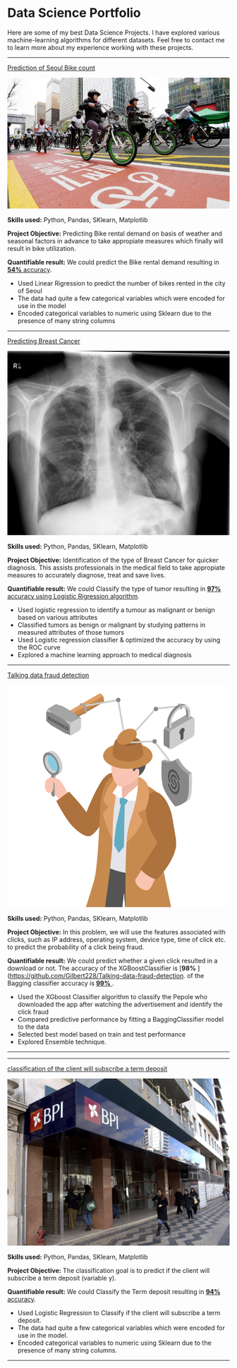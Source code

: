 # Data Science Portfolio

Here are some of my best Data Science Projects. I have explored various machine-learning algorithms for different datasets. Feel free to contact me to learn more about my experience working with these projects.

---

[Prediction of Seoul Bike count](https://github.com/Gilbert228/Prediction-of-Seoul-Bike-count-)

<img src="images/seoul-bikes.jpeg?raw=true"/>

**Skills used:** Python, Pandas, SKlearn, Matplotlib

**Project Objective:** Predicting Bike rental demand on basis of weather and seasonal factors in advance to take appropiate measures which finally will result in bike utilization.

**Quantifiable result:** We could predict the Bike rental demand resulting in [**54%** accuracy](https://github.com/Gilbert228/Prediction-of-Seoul-Bike-count-).

- Used Linear Rigression to predict the number of bikes rented in the city of Seoul
- The data had quite a few categorical variables which were encoded for use in the model
- Encoded categorical variables to numeric using Sklearn due to the presence of many string columns

---

[Predicting Breast Cancer](https://github.com/Gilbert228/Predicting-Breast-Cancer)

<img src="images/breast-cancer.jpeg?raw=true"/>

**Skills used:** Python, Pandas, SKlearn, Matplotlib

**Project Objective:** Identification of the type of Breast Cancer for quicker diagnosis. This assists professionals in the medical field to take appropiate measures to accurately diagnose, treat and save lives.

**Quantifiable result:** We could Classify the type of tumor resulting in [**97%** accuracy using Logistic Rigression algorithm](https://github.com/Gilbert228/Predicting-Breast-Cancer).

- Used logistic regression to identify a tumour as malignant or benign based on various attributes
- Classified tumors as benign or malignant by studying patterns in measured attributes of those tumors
- Used Logistic regression classifier & optimized the accuracy by using the ROC curve
- Explored a machine learning approach to medical diagnosis

---

[Talking data fraud detection](https://github.com/Gilbert228/Talking-data-fraud-detection)

<img src="images/FD.png?raw=true"/>

**Skills used:** Python, Pandas, SKlearn, Matplotlib

**Project Objective:** In this problem, we will use the features associated with clicks, such as IP address, operating system, device type, time of click etc. to predict the probability of a click being fraud.

**Quantifiable result:** We could predict whether a given click resulted in a download or not. The accuracy of the XGBoostClassifier is [**98%** ](https://github.com/Gilbert228/Talking-data-fraud-detection. of the Bagging classifier accuracy is [**99%** ](https://github.com/Gilbert228/Talking-data-fraud-detection).

- Used the XGboost Classifier algorithm to classify the Pepole who downloaded the app after watching the advertisement and identify the click fraud
- Compared predictive performance by fitting a BaggingClassifier model to the data
- Selected best model based on train and test performance
- Explored Ensemble technique.

---

<!-- [Identifying given picture is a Cat or a Dog](<https://github.com/suvo-gh/Cat_or_Dog_prediction/blob/main/CNN_Project%20(Image_Classification).ipynb>)

<img src="images/Dog-and-Cat.jpeg?raw=true"/>

**Skills used:** Python, Keras, Tensorflow

**Project Objective:** Prediction of whether a given image is a Cat or a Dog using Convolutional Neural Networks which may be further implemented as a feature in a bigger project.

**Quantifiable result:** We could train the Convolutional Neural Network to attain a accuracy of [**80%** using **23** epochs](<https://github.com/suvo-gh/Cat_or_Dog_prediction/blob/main/CNN_Project%20(Image_Classification).ipynb>).

- Added multiple convolution and pooling layers
- Training model on basis of given data
- Fitting the CNN to see if the provided image is dog or cat
- Data Source: https://drive.google.com/drive/folders/15SG-chdqEwcrNAY39RTZJjvl-UwiZo_e?usp=sharing -->


---

[classification of the client will subscribe a term deposit](https://github.com/Gilbert228/Logistic_Regression)

<img src="images/Logistic_regr.jpg?raw=true"/>

**Skills used:** Python, Pandas, SKlearn, Matplotlib

**Project Objective:** The classification goal is to predict if the client will subscribe a term deposit (variable y). 

**Quantifiable result:** We could Classify the Term deposit resulting in [**94%** accuracy](https://github.com/Gilbert228/Logistic_Regression).

- Used Logistic Regression to Classify if the client will subscribe a term deposit.
- The data had quite a few categorical variables which were encoded for use in the model.
- Encoded categorical variables to numeric using Sklearn due to the presence of many string columns.

---
